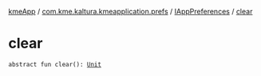 [kmeApp](../../index.md) / [com.kme.kaltura.kmeapplication.prefs](../index.md) / [IAppPreferences](index.md) / [clear](./clear.md)

# clear

`abstract fun clear(): `[`Unit`](https://kotlinlang.org/api/latest/jvm/stdlib/kotlin/-unit/index.html)
